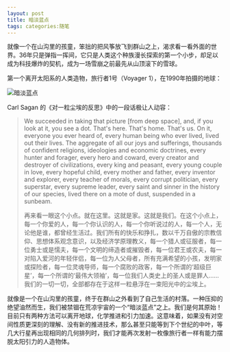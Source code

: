 ```yaml
---
layout: post
title: 暗淡蓝点
tags: categories:随笔
---
```


就像一个在山沟里的孩童，笨拙的把风筝放飞到群山之上，渴求看一看外面的世界。36年只是弹指一挥间，它只是人类这个种族漫长探索的第一个小步，却足以成为科技爆炸的契机，成为一场雪崩之前最先从山顶滚下的雪球。

第一个离开太阳系的人类造物，旅行者1号（Voyager 1），在1990年拍摄的地球：

![暗淡蓝点](http://www.mountargusparish.ie/wp-content/uploads/2016/09/Pale-Blue-Dot.jpg)

Carl Sagan 的《对一粒尘埃的反思》中的一段话极让人动容：

> We succeeded in taking that picture [from deep space], and, if you look at it, you see a dot. That's here. That's home. That's us. On it, everyone you ever heard of, every human being who ever lived, lived out their lives. The aggregate of all our joys and sufferings, thousands of confident religions, ideologies and economic doctrines, every hunter and forager, every hero and coward, every creator and destroyer of civilizations, every king and peasant, every young couple in love, every hopeful child, every mother and father, every inventor and explorer, every teacher of morals, every corrupt politician, every superstar, every supreme leader, every saint and sinner in the history of our species, lived there on a mote of dust, suspended in a sunbeam.
>
> 再来看一眼这个小点。就在这里。这就是家。这就是我们。在这个小点上，每一个你爱的人，每一个你认识的人，每一个你听说过的人，每一个人，无论他是谁，都曾经生活过。我们所有的快乐和挣扎，数以千万自傲的宗教信仰、思想体系观念意识，以及经济学原理教义，每一个猎人或征服者，每一位勇士或是懦夫，每一个文明的缔造者或摧毁者，每一位君王或农夫，每一对陷入爱河的年轻伴侣，每一位为人父母者，所有充满希望的小孩，发明家或探险者，每一位灵魂导师，每一个腐败的政客，每一个所谓的‘超级巨星’，每一个所谓的‘最伟大领袖’，每一位我们人类史上的圣人或是罪人……我们的一切一切，全部都存在于这样一粒悬浮在一束阳光中的尘埃上。

就像是一个在山沟里的孩童，终于在群山之外看到了自己生活的村落。一种压抑的绝望油然而生，我们被禁锢在荒凉宇宙的一个“暗淡蓝点”之上。我们是何其原始！目前只有两种方法可以离开地球，化学推进和引力加速。这意味着，如果没有对空间性质更深刻的理解、没有新的推进技术，那么甚至只能等到下个世纪的中叶，等几大行星再出现相同的几何排列时，我们才能再次发射一枚像旅行者一样有能力摆脱太阳引力的人造物体。



